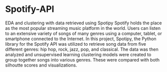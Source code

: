 # Spotify-API
EDA and clustering with data retrieved using Spotipy
Spotify holds the place as the most popular streaming music platform in the world. Users can listen to an extensive variety of songs of many genres using a computer, tablet, or smartphone connected to the Internet. In this project, Spotipy, the Python library for the Spotify API was utilized to retrieve song data from five different genres: hip hop, rock, jazz, pop, and classical. The data was then analyzed and unsupervised learning clustering models were created to group together songs into various genres. These were compared with both silhoutte scores and visualizations.
